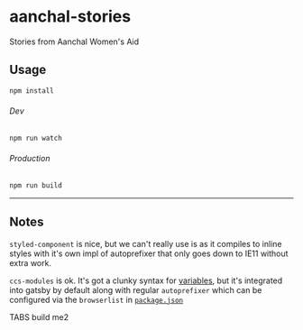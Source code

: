 # aanchal-stories

Stories from Aanchal Women's Aid

## Usage

```sh
npm install
```

###### Dev

```sh
npm run watch
```

###### Production

```sh
npm run build
```

---

## Notes

`styled-component` is nice, but we can't really use is as it compiles to inline styles with it's own impl of autoprefixer that only goes down to IE11 without extra work.

`ccs-modules` is ok. It's got a clunky syntax for [variables][css-modules-vars], but it's integrated into gatsby by default along with regular `autoprefixer` which can be configured via the `browserlist` in [`package.json`](./package.json)




[css-modules-vars]: https://github.com/css-modules/css-modules/blob/master/docs/values-variables.md

TABS build me2
